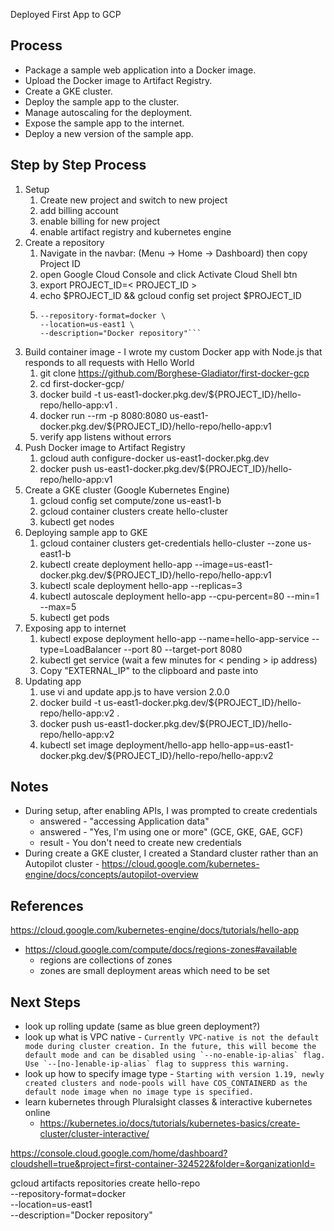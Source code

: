 Deployed First App to GCP

## Process
- Package a sample web application into a Docker image.
- Upload the Docker image to Artifact Registry.
- Create a GKE cluster.
- Deploy the sample app to the cluster.
- Manage autoscaling for the deployment.
- Expose the sample app to the internet.
- Deploy a new version of the sample app.

## Step by Step Process
1. Setup
	1. Create new project and switch to new project
	2. add billing account
	3. enable billing for new project
	4. enable artifact registry and kubernetes engine
2. Create a repository
	1. Navigate in the navbar: (Menu -> Home -> Dashboard) then copy Project ID
	2. open Google Cloud Console and click Activate Cloud Shell btn
	3. export PROJECT_ID=< PROJECT_ID >
	4. echo $PROJECT_ID && gcloud config set project $PROJECT_ID
	5. ```gcloud artifacts repositories create hello-repo \
	   --repository-format=docker \
	   --location=us-east1 \
	   --description="Docker repository"```
3. Build container image - I wrote my custom Docker app with Node.js that responds to all requests with Hello World
	1. git clone https://github.com/Borghese-Gladiator/first-docker-gcp
	2. cd first-docker-gcp/
	3. docker build -t us-east1-docker.pkg.dev/${PROJECT_ID}/hello-repo/hello-app:v1 .
	4. docker run --rm -p 8080:8080 us-east1-docker.pkg.dev/${PROJECT_ID}/hello-repo/hello-app:v1
	5. verify app listens without errors
4. Push Docker image to Artifact Registry
	1. gcloud auth configure-docker us-east1-docker.pkg.dev
	2. docker push us-east1-docker.pkg.dev/${PROJECT_ID}/hello-repo/hello-app:v1
5. Create a GKE cluster (Google Kubernetes Engine)
	1. gcloud config set compute/zone us-east1-b
	2. gcloud container clusters create hello-cluster
	3. kubectl get nodes
6. Deploying sample app to GKE
	1. gcloud container clusters get-credentials hello-cluster --zone us-east1-b
	2. kubectl create deployment hello-app --image=us-east1-docker.pkg.dev/${PROJECT_ID}/hello-repo/hello-app:v1
	3. kubectl scale deployment hello-app --replicas=3
	4. kubectl autoscale deployment hello-app --cpu-percent=80 --min=1 --max=5
	5. kubectl get pods
7. Exposing app to internet
	1. kubectl expose deployment hello-app --name=hello-app-service --type=LoadBalancer --port 80 --target-port 8080
	2. kubectl get service (wait a few minutes for < pending > ip address)
	3. Copy "EXTERNAL_IP" to the clipboard and paste into
8. Updating app
	1. use vi and update app.js to have version 2.0.0
	2. docker build -t us-east1-docker.pkg.dev/${PROJECT_ID}/hello-repo/hello-app:v2 .
	3. docker push us-east1-docker.pkg.dev/${PROJECT_ID}/hello-repo/hello-app:v2
	4. kubectl set image deployment/hello-app hello-app=us-east1-docker.pkg.dev/${PROJECT_ID}/hello-repo/hello-app:v2

## Notes
- During setup, after enabling APIs, I was prompted to create credentials
	- answered - "accessing Application data"
	- answered - "Yes, I'm using one or more" (GCE, GKE, GAE, GCF)
	- result - You don't need to create new credentials
- During create a GKE cluster, I created a Standard cluster rather than an Autopilot cluster - https://cloud.google.com/kubernetes-engine/docs/concepts/autopilot-overview

## References
https://cloud.google.com/kubernetes-engine/docs/tutorials/hello-app
- https://cloud.google.com/compute/docs/regions-zones#available
	- regions are collections of zones
	- zones are small deployment areas which need to be set

## Next Steps
- look up rolling update (same as blue green deployment?)
- look up what is VPC native - ```Currently VPC-native is not the default mode during cluster creation. In the future, this will become the default mode and can be disabled using `--no-enable-ip-alias` flag. Use `--[no-]enable-ip-alias` flag to suppress this warning.```
- look up how to specify image type - ```Starting with version 1.19, newly created clusters and node-pools will have COS_CONTAINERD as the default node image when no image type is specified.```
- learn kubernetes through Pluralsight classes & interactive kubernetes online
	- https://kubernetes.io/docs/tutorials/kubernetes-basics/create-cluster/cluster-interactive/


https://console.cloud.google.com/home/dashboard?cloudshell=true&project=first-container-324522&folder=&organizationId=


gcloud artifacts repositories create hello-repo \
   --repository-format=docker \
   --location=us-east1 \
   --description="Docker repository"